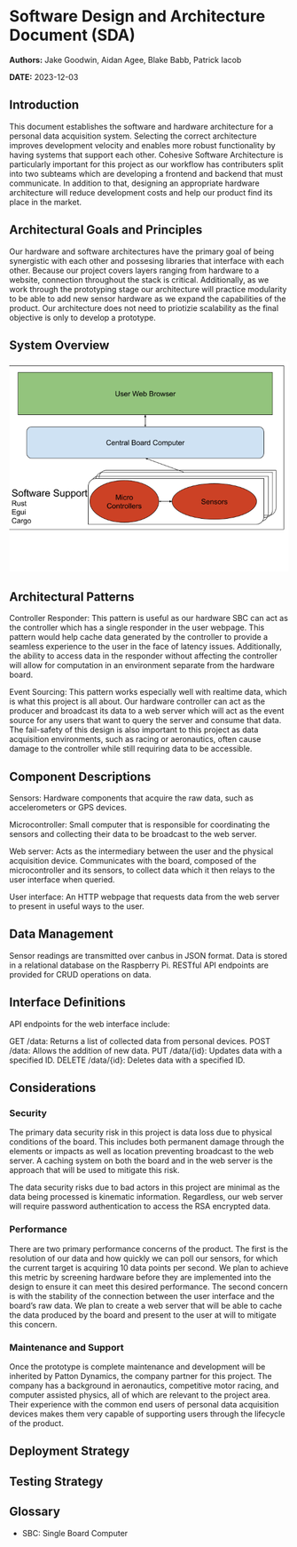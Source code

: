 # Software Design and Architecture Document (SDA)

**Authors:** Jake Goodwin, Aidan Agee, Blake Babb, Patrick Iacob

**DATE:** 2023-12-03

## Introduction

This document establishes the software and hardware architecture for a personal data acquisition system. Selecting the correct architecture improves development velocity and enables more robust functionality by having systems that support each other. Cohesive Software Architecture is particularly important for this project as our workflow has contributers split into two subteams which are developing a frontend and backend that must communicate. In addition to that, designing an appropriate hardware architecture will reduce development costs and help our product find its place in the market.

## Architectural Goals and Principles

Our hardware and software architectures have the primary goal of being synergistic with each other and possesing libraries that interface with each other. Because our project covers layers ranging from hardware to a website, connection throughout the stack is critical. Additionally, as we work through the prototyping stage our architecture will practice modularity to be able to add new sensor hardware as we expand the capabilities of the product. Our architecture does not need to priotizie scalability as the final objective is only to develop a prototype. 

## System Overview

![image](SystemOverview.png)

## Architectural Patterns

Controller Responder: This pattern is useful as our hardware SBC can act as the controller which has a single responder in the user webpage. This pattern would help cache data generated by the controller to provide a seamless experience to the user in the face of latency issues. Additionally, the ability to access data in the responder without affecting the controller will allow for computation in an environment separate from the hardware board.

Event Sourcing: This pattern works especially well with realtime data, which is what this project is all about. Our hardware controller can act as the producer and broadcast its data to a web server which will act as the event source for any users that want to query the server and consume that data. The fail-safety of this design is also important to this project as data acquisition environments, such as racing or aeronautics, often cause damage to the controller while still requiring data to be accessible.

## Component Descriptions

Sensors: Hardware components that acquire the raw data, such as accelerometers or GPS devices.

Microcontroller: Small computer that is responsible for coordinating the sensors and collecting their data to be broadcast to the web server.

Web server: Acts as the intermediary between the user and the physical acquisition device. Communicates with the board, composed of the microcontroller and its sensors, to collect data which it then relays to the user interface when queried.

User interface: An HTTP webpage that requests data from the web server to present in useful ways to the user.

## Data Management
Sensor readings are transmitted over canbus in JSON format.
Data is stored in a relational database on the Raspberry Pi.
RESTful API endpoints are provided for CRUD operations on data.


## Interface Definitions
API endpoints for the web interface include:

GET /data: Returns a list of collected data from personal devices.
POST /data: Allows the addition of new data.
PUT /data/{id}: Updates data with a specified ID.
DELETE /data/{id}: Deletes data with a specified ID.


## Considerations

### Security

The primary data security risk in this project is data loss due to physical conditions of the board. This includes both permanent damage through the elements or impacts as well as location preventing broadcast to the web server. A caching system on both the board and in the web server is the approach that will be used to mitigate this risk.

The data security risks due to bad actors in this project are minimal as the data being processed is kinematic information. Regardless, our web server will require password authentication to access the RSA encrypted data.


### Performance

There are two primary performance concerns of the product. The first is the resolution of our data and how quickly we can poll our sensors, for which the current target is acquiring 10 data points per second. We plan to achieve this metric by screening hardware before they are implemented into the design to ensure it can meet this desired performance. The second concern is with the stability of the connection between the user interface and the board’s raw data. We plan to create a web server that will be able to cache the data produced by the board and present to the user at will to mitigate this concern. 

### Maintenance and Support

Once the prototype is complete maintenance and development will be inherited by Patton Dynamics, the company partner for this project. The company has a background in aeronautics, competitive motor racing, and computer assisted physics, all of which are relevant to the project area. Their experience with the common end users of personal data acquisition devices makes them very capable of supporting users through the lifecycle of the product.


## Deployment Strategy

## Testing Strategy

## Glossary

* SBC: Single Board Computer